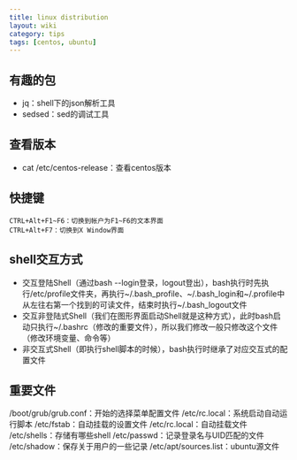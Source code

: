 ```yaml
---
title: linux distribution
layout: wiki
category: tips
tags: [centos, ubuntu]
---
```


## 有趣的包

* jq：shell下的json解析工具
* sedsed：sed的调试工具


## 查看版本

* cat /etc/centos-release：查看centos版本


## 快捷键

~~~Text
CTRL+Alt+F1~F6：切换到帐户为F1~F6的文本界面
CTRL+Alt+F7：切换到X Window界面
~~~


## shell交互方式

* 交互登陆Shell（通过bash --login登录，logout登出），bash执行时先执行/etc/profile文件夹，再执行~/.bash_profile、~/.bash_login和~/.profile中从左往右第一个找到的可读文件，结束时执行~/.bash_logout文件
* 交互非登陆式Shell（我们在图形界面启动Shell就是这种方式），此时bash启动只执行~/.bashrc（修改的重要文件），所以我们修改一般只修改这个文件（修改环境变量、命令等）
* 非交互式Shell（即执行shell脚本的时候），bash执行时继承了对应交互式的配置文件



## 重要文件

/boot/grub/grub.conf：开始的选择菜单配置文件
/etc/rc.local：系统启动自动运行脚本
/etc/fstab：自动挂载的设置文件
/etc/rc.local：自动挂载文件
/etc/shells：存储有哪些shell
/etc/passwd：记录登录名与UID匹配的文件
/etc/shadow：保存关于用户的一些记录
/etc/apt/sources.list：ubuntu源文件
